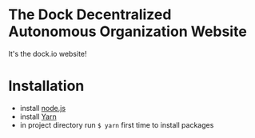 # The Dock Decentralized Autonomous Organization Website
It's the dock.io website!

# Installation
- install [node.js](https://nodejs.org)
- install [Yarn](https://yarnpkg.com)
- in project directory run `$ yarn` first time to install packages
